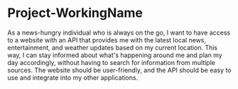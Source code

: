 # Project-WorkingName
As a news-hungry individual who is always on the go, I want to have access to a website with an API that provides me with the latest local news, entertainment, and weather updates based on my current location. This way, I can stay informed about what's happening around me and plan my day accordingly, without having to search for information from multiple sources. The website should be user-friendly, and the API should be easy to use and integrate into my other applications.